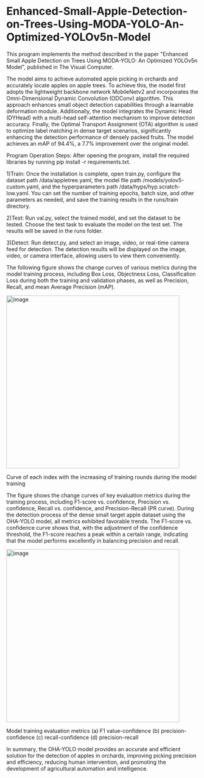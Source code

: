 # Enhanced-Small-Apple-Detection-on-Trees-Using-MODA-YOLO-An-Optimized-YOLOv5n-Model

  This program implements the method described in the paper "Enhanced Small Apple Detection on Trees Using MODA-YOLO: An Optimized YOLOv5n Model", published in The Visual Computer. 
 
  The model aims to achieve automated apple picking in orchards and accurately locate apples on apple trees. To achieve this, the model first adopts the lightweight backbone network MobileNetv2 and incorporates the Omni-Dimensional Dynamic Convolution (ODConv) algorithm. This approach enhances small object detection capabilities through a learnable deformation module. Additionally, the model integrates the Dynamic Head (DYHead) with a multi-head self-attention mechanism to improve detection accuracy. Finally, the Optimal Transport Assignment (OTA) algorithm is used to optimize label matching in dense target scenarios, significantly enhancing the detection performance of densely packed fruits. The model achieves an mAP of 94.4%, a 7.7% improvement over the original model.

Program Operation Steps:
   After opening the program, install the required libraries by running   pip install -r requirements.txt.
     
  1)Train: Once the installation is complete, open train.py, configure the dataset path /data/appletree.yaml, the model file path /models/yolov5-custom.yaml, and the hyperparameters path /data/hyps/hyp.scratch-low.yaml. You can set the number of training epochs, batch size, and other parameters as needed, and save the training results in the runs/train directory.
  
  2)Test: Run val.py, select the trained model, and set the dataset to be tested. Choose the test task to evaluate the model on the test set. The results will be saved in the runs folder.
  
  3)Detect: Run detect.py, and select an image, video, or real-time camera feed for detection. The detection results will be displayed on the image, video, or camera interface, allowing users to view them conveniently.

  The following figure shows the change curves of various metrics during the model training process, including Box Loss, Objectness Loss, Classification Loss during both the training and validation phases, as well as Precision, Recall, and mean Average Precision (mAP).

<img width="454" alt="image" src="https://github.com/user-attachments/assets/4d3360d0-185d-4e68-88ea-c4c2be34143d" />

Curve of each index with the increasing of training rounds during the model training

  The figure shows the change curves of key evaluation metrics during the training process, including F1-score vs. confidence, Precision vs. confidence, Recall vs. confidence, and Precision-Recall (PR curve). During the detection process of the dense small target apple dataset using the OHA-YOLO model, all metrics exhibited favorable trends. The F1-score vs. confidence curve shows that, with the adjustment of the confidence threshold, the F1-score reaches a peak within a certain range, indicating that the model performs excellently in balancing precision and recall.

<img width="454" alt="image" src="https://github.com/user-attachments/assets/20ddba83-77d0-47b3-9c7f-cfe63eab12d8" />

Model training evaluation metrics (a) F1 value-confidence (b) precision-confidence (c) recall-confidence (d) precision-recall

  In summary, the OHA-YOLO model provides an accurate and efficient solution for the detection of apples in orchards, improving picking precision and efficiency, reducing human intervention, and promoting the development of agricultural automation and intelligence.
